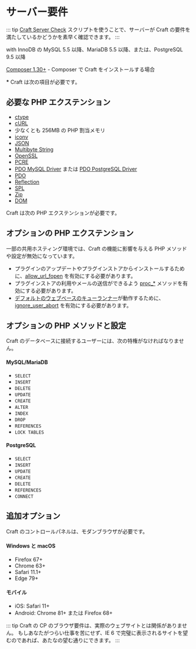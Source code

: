 # サーバー要件

::: tip
[Craft Server Check](https://github.com/craftcms/server-check) スクリプトを使うことで、サーバーが Craft の要件を満たしているかどうかを素早く確認できます。
:::

<columns>
<column>

with InnoDB の MySQL 5.5 以降、MariaDB 5.5 以降、または、PostgreSQL 9.5 以降

</column>
<column>

<a href="installation.md#downloading-with-composer">Composer 1.30+</a> - Composer で Craft をインストールする場合

</column>
</columns>

<b>*</b> Craft は次の項目が必要です。

## 必要な PHP エクステンション

- [ctype](https://secure.php.net/manual/en/book.ctype.php)
- [cURL](http://php.net/manual/en/book.curl.php)
- 少なくとも 256MB の PHP 割当メモリ
- [iconv](http://php.net/manual/en/book.iconv.php)
- [JSON](http://php.net/manual/en/book.json.php)
- [Multibyte String](http://php.net/manual/en/book.mbstring.php)
- [OpenSSL](http://php.net/manual/en/book.openssl.php)
- [PCRE](http://php.net/manual/en/book.pcre.php)
- [PDO MySQL Driver](http://php.net/manual/en/ref.pdo-mysql.php) または [PDO PostgreSQL Driver](http://php.net/manual/en/ref.pdo-pgsql.php)
- [PDO](http://php.net/manual/en/book.pdo.php)
- [Reflection](http://php.net/manual/en/class.reflectionextension.php)
- [SPL](http://php.net/manual/en/book.spl.php)
- [Zip](http://php.net/manual/en/book.zip.php)
- [DOM](http://php.net/manual/en/book.dom.php)

Craft は次の PHP エクステンションが必要です。

## オプションの PHP エクステンション

一部の共用ホスティング環境では、Craft の機能に影響を与える PHP メソッドや設定が無効になっています。

- プラグインのアップデートやプラグインストアからインストールするために、[allow_url_fopen](http://php.net/manual/en/filesystem.configuration.php#ini.allow-url-fopen) を有効にする必要があります。
- プラグインストアの利用やメールの送信ができるよう [proc_*](http://php.net/manual/en/ref.exec.php) メソッドを有効にする必要があります。
- [デフォルトのウェブベースのキューランナー](config3:runQueueAutomatically)が動作するために、[ignore_user_abort](https://www.php.net/manual/en/function.ignore-user-abort.php) を有効にする必要があります。

## オプションの PHP メソッドと設定

Craft のデータベースに接続するユーザーには、次の特権がなければなりません。

#### MySQL/MariaDB

- `SELECT`
- `INSERT`
- `DELETE`
- `UPDATE`
- `CREATE`
- `ALTER`
- `INDEX`
- `DROP`
- `REFERENCES`
- `LOCK TABLES`

#### PostgreSQL

- `SELECT`
- `INSERT`
- `UPDATE`
- `CREATE`
- `DELETE`
- `REFERENCES`
- `CONNECT`

## 追加オプション

Craft のコントロールパネルは、モダンブラウザが必要です。

#### Windows と macOS

- Firefox 67+
- Chrome 63+
- Safari 11.1+
- Edge 79+

#### モバイル

- iOS: Safari 11+
- Android: Chrome 81+ または Firefox 68+

::: tip
Craft の CP のブラウザ要件は、実際のウェブサイトとは関係がありません。 もしあなたがつらい仕事を苦にせず、IE 6 で完璧に表示されるサイトを望むのであれば、あたなの望む通りにできます。
:::
